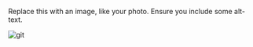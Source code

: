 Replace this with an image, like your photo. Ensure you include some alt-text.

![git](https://user-images.githubusercontent.com/82670784/117417532-a6711d80-af44-11eb-9719-3d30c1c2f494.png)
